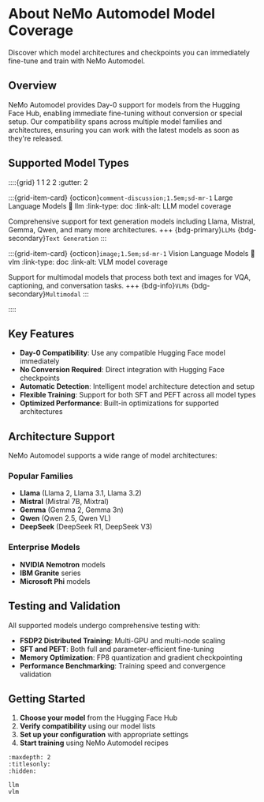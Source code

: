 # About NeMo Automodel Model Coverage

Discover which model architectures and checkpoints you can immediately fine-tune and train with NeMo Automodel.

## Overview

NeMo Automodel provides Day-0 support for models from the Hugging Face Hub, enabling immediate fine-tuning without conversion or special setup. Our compatibility spans across multiple model families and architectures, ensuring you can work with the latest models as soon as they're released.

## Supported Model Types

::::{grid} 1 1 2 2
:gutter: 2

:::{grid-item-card} {octicon}`comment-discussion;1.5em;sd-mr-1` Large Language Models
:link: llm
:link-type: doc
:link-alt: LLM model coverage

Comprehensive support for text generation models including Llama, Mistral, Gemma, Qwen, and many more architectures.
+++
{bdg-primary}`LLMs`
{bdg-secondary}`Text Generation`
:::

:::{grid-item-card} {octicon}`image;1.5em;sd-mr-1` Vision Language Models
:link: vlm
:link-type: doc
:link-alt: VLM model coverage

Support for multimodal models that process both text and images for VQA, captioning, and conversation tasks.
+++
{bdg-info}`VLMs`
{bdg-secondary}`Multimodal`
:::

::::

## Key Features

- **Day-0 Compatibility**: Use any compatible Hugging Face model immediately
- **No Conversion Required**: Direct integration with Hugging Face checkpoints
- **Automatic Detection**: Intelligent model architecture detection and setup
- **Flexible Training**: Support for both SFT and PEFT across all model types
- **Optimized Performance**: Built-in optimizations for supported architectures

## Architecture Support

NeMo Automodel supports a wide range of model architectures:

### Popular Families
- **Llama** (Llama 2, Llama 3.1, Llama 3.2)
- **Mistral** (Mistral 7B, Mixtral)
- **Gemma** (Gemma 2, Gemma 3n)
- **Qwen** (Qwen 2.5, Qwen VL)
- **DeepSeek** (DeepSeek R1, DeepSeek V3)

### Enterprise Models
- **NVIDIA Nemotron** models
- **IBM Granite** series
- **Microsoft Phi** models

## Testing and Validation

All supported models undergo comprehensive testing with:
- **FSDP2 Distributed Training**: Multi-GPU and multi-node scaling
- **SFT and PEFT**: Both full and parameter-efficient fine-tuning
- **Memory Optimization**: FP8 quantization and gradient checkpointing
- **Performance Benchmarking**: Training speed and convergence validation

## Getting Started

1. **Choose your model** from the Hugging Face Hub
2. **Verify compatibility** using our model lists
3. **Set up your configuration** with appropriate settings
4. **Start training** using NeMo Automodel recipes

```{toctree}
:maxdepth: 2
:titlesonly:
:hidden:

llm
vlm
```
